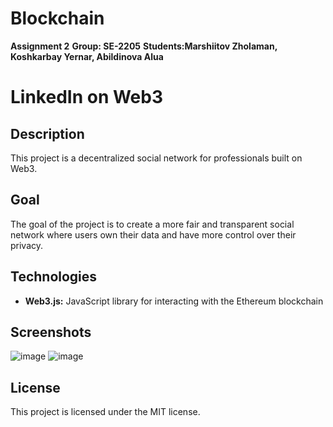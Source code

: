 ﻿# Blockchain
**Assignment 2**
**Group: SE-2205**
**Students:Marshiitov Zholaman, Koshkarbay Yernar, Abildinova Alua**
# LinkedIn on Web3

## Description

This project is a decentralized social network for professionals built on Web3.

## Goal

The goal of the project is to create a more fair and transparent social network where users own their data and have more control over their privacy.

## Technologies

* **Web3.js:** JavaScript library for interacting with the Ethereum blockchain

## Screenshots
![image](https://github.com/Zholamanm/Blockchain2Assignment2/assets/146696774/ce4272ad-3298-4774-9992-0a6978c6cf40)
![image](https://github.com/Zholamanm/Blockchain2Assignment2/assets/146696774/91885352-c574-45fa-a1a0-b72858bdd119)


## License

This project is licensed under the MIT license.

